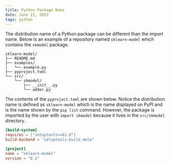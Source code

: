 ```yaml
---
title: Python Package Name
date: June 11, 2023
tags: python
---
```


The distribution name of a Python package can be different than the import name. Below is an example of a repository named `sklearn-model` which contains the `skmodel` package.

```text
sklearn-model/
├── README.md
├── examples/
│   └── example.py
├── pyproject.toml
└── src/
    └── skmodel/
        ├── __init__.py
        └── adder.py
```

The contents of the `pyproject.toml` are shown below. Notice the distribution name is defined as `sklearn-model` which is the name displayed on PyPI and is the name shown by the `pip list` command. However, the package is imported by the user with `import skmodel` because it lives in the `src/skmodel` directory.

```toml
[build-system]
requires = ["setuptools>=61.0"]
build-backend = "setuptools.build_meta"

[project]
name = "sklearn-model"
version = "0.1"
```
